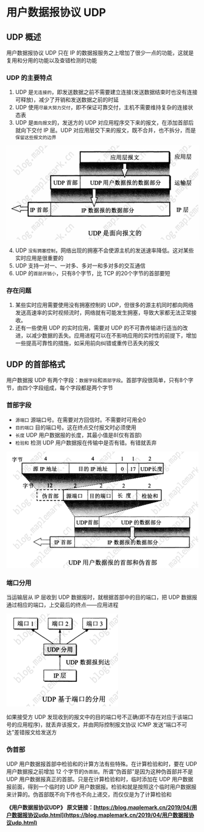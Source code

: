 # 用户数据报协议 UDP

## UDP 概述

用户数据报协议 UDP 只在 IP 的数据报服务之上增加了很少一点的功能，这就是复用和分用的功能以及查错检测的功能

### UDP 的主要特点

1. UDP 是`无连接的`，即发送数据之前不需要建立连接(发送数据结束时也没有连接可释放)，减少了开销和发送数据之前的时延
2. UDP 使用`尽最大努力交付`，即不保证可靠交付，主机不需要维持复杂的连接状态表
3. UDP 是`面向报文`的，发送方的 UDP 对应用程序交下来的报文，在添加首部后就向下交付 IP 层。UDP 对应用层交下来的报文，既不合并，也不拆分，而是`保留这些报文的边界`

![UDP协议-图1](./assets/udp-01.png)

4. UDP `没有拥塞控制`，网络出现的拥塞不会使源主机的发送速率降低。这对某些实时应用是很重要的
5. UDP 支持一对一、一对多、多对一和多对多的交互通信
6. UDP 的`首部开销小`，只有8个字节，比 TCP 的20个字节的首部要短

### 存在问题

1. 某些实时应用需要使用没有拥塞控制的 UDP，但很多的源主机同时都向网络发送高速率的实时视频流时，网络就有可能发生拥塞，导致大家都无法正常接收。
2. 还有一些使用 UDP 的实时应用，需要对 UDP 的不可靠传输进行适当的改进，以减少数据的丢失。应用进程可以在不影响应用的实时性的前提下，增加一些提高可靠性的措施，如采用前向纠错或重传已丢失的报文

## UDP 的首部格式

用户数据报 UDP 有两个字段：`数据字段`和`首部字段`。首部字段很简单，只有8个字节，由四个字段组成，每个字段都是两个字节

### 首部字段

- `源端口` 源端口号。在需要对方回信时。不需要时可用全0
- `目的端口` 目的端口号。这在终点交付报文时必须使用
- `长度` UDP 用户数据报的长度，其最小值是8(仅有首部)
- `检验和` 检测 UDP 用户数据报在传输中是否有错。有错就丢弃

![UDP协议-图2](./assets/udp-02.png)

### 端口分用

当运输层从 IP 层收到 UDP 数据报时，就根据首部中的目的端口，把 UDP 数据报通过相应的端口，上交最后的终点——应用进程

![UDP协议-图3](./assets/udp-03.png)

如果接受方 UDP 发现收到的报文中的目的端口号不正确(即不存在对应于该端口号的应用程序)，就丢弃该报文，并由网际控制报文协议 ICMP 发送“端口不可达”差错报文给发送方

### 伪首部

UDP 用户数据报首部中检验和的计算方法有些特殊。在计算检验和时，要在 UDP 用户数据报之前增加 12 个字节的`伪首部`。所谓“伪首部”是因为这种伪首部并不是 UDP 用户数据报真正的首部。只是在计算检验和时，临时添加在 UDP 用户数据报前面，得到一个临时的 UDP 用户数据报。检验和就是按照这个临时用户数据报来计算的。伪首部既不向下传也不向上递交，而仅仅是为了计算检验和

**《用户数据报协议UDP》 原文链接：[https://blog.maplemark.cn/2019/04/用户数据报协议udp.html](https://blog.maplemark.cn/2019/04/用户数据报协议udp.html)**